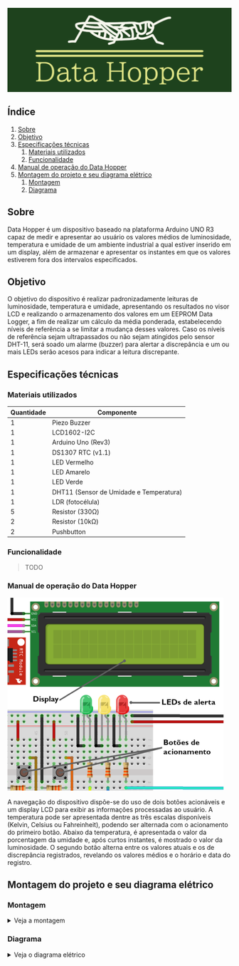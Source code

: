 ![Data_Hopper](doc/Data_Hopper.png)

## Índice

1. [Sobre](#sobre)
2. [Objetivo](#objetivo)
3. [Especificações técnicas](#especificações-técnicas)
   1. [Materiais utilizados](#materiais-utilizados)
   2. [Funcionalidade](#funcionalidade)
4. [Manual de operação do Data Hopper](#manual-de-operação-do-data-hopper)
5. [Montagem do projeto e seu diagrama elétrico](#montagem-do-projeto-e-seu-diagrama-elétrico)
   1. [Montagem](#montagem)
   2. [Diagrama](#diagrama)

## Sobre
Data Hopper é um dispositivo baseado na plataforma Arduino UNO R3 capaz de medir e apresentar ao usuário os valores médios de luminosidade, temperatura e umidade de um ambiente industrial a qual estiver inserido em um display, além de armazenar e apresentar os instantes em que os valores estiverem fora dos intervalos especificados.

## Objetivo
O objetivo do dispositivo é realizar padronizadamente leituras de luminosidade, temperatura e umidade, apresentando os resultados no visor LCD e realizando o armazenamento dos valores em um EEPROM Data Logger, a fim de realizar um cálculo da média ponderada, estabelecendo níveis de referência a se limitar a mudança desses valores. Caso os níveis de referência sejam ultrapassados ou não sejam atingidos pelo sensor DHT-11, será soado um alarme (buzzer) para alertar a discrepância e um ou mais LEDs serão acesos para indicar a leitura discrepante.

## Especificações técnicas
### Materiais utilizados
| Quantidade | Componente                                         |
|------------|----------------------------------------------------|
| 1          | Piezo Buzzer                                       |
| 1          | LCD1602-I2C                                        |
| 1          | Arduino Uno (Rev3)                                 |
| 1          | DS1307 RTC (v1.1)                                  |
| 1          | LED Vermelho                                       |
| 1          | LED Amarelo                                        |
| 1          | LED Verde                                          |
| 1          | DHT11 (Sensor de Umidade e Temperatura)            |
| 1          | LDR (fotocélula)                                   |
| 5          | Resistor (330Ω)                                    |
| 2          | Resistor (10kΩ)                                    |
| 2          | Pushbutton                                         |

### Funcionalidade
>TODO

### Manual de operação do Data Hopper
![Manual](doc/Manual.png)

A navegação do dispositivo dispõe-se do uso de dois botões acionáveis e um display LCD para exibir as informações processadas ao usuário. A temperatura pode ser apresentada dentre as três escalas disponíveis (Kelvin, Celsius ou Fahreinheit), podendo ser alternada com o acionamento do primeiro botão. Abaixo da temperatura, é apresentada o valor da porcentagem da umidade e, após curtos instantes, é mostrado o valor da luminosidade. O segundo botão alterna entre os valores atuais e os de discrepância registrados, revelando os valores médios e o horário e data do registro.

## Montagem do projeto e seu diagrama elétrico

### Montagem

<details>
<summary>Veja a montagem</summary>

![Montagem](doc/Montagem.png)

</details>

### Diagrama

<details>
<summary>Veja o diagrama elétrico</summary>

![Diagrama](doc/Diagrama.jpg)

</details>


